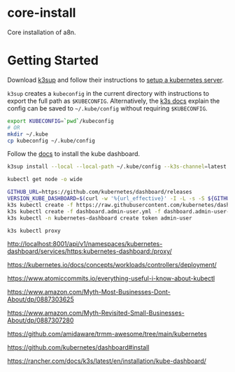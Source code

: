 # core-install
Core installation of a8n.

# Getting Started
Download [k3sup](https://github.com/alexellis/k3sup/releases) and follow their instructions to [setup a kubernetes server](https://github.com/alexellis/k3sup#-setup-a-kubernetes-server-with-k3sup).

`k3sup` creates a `kubeconfig` in the current directory with instructions to export the full path as `$KUBECONFIG`. Alternatively, the [k3s docs](https://rancher.com/docs/k3s/latest/en/cluster-access/#accessing-the-cluster-from-outside-with-kubectl) explain the config can be saved to `~/.kube/config` without requiring `$KUBECONFIG`.

```bash
export KUBECONFIG=`pwd`/kubeconfig
# OR
mkdir ~/.kube
cp kubeconfig ~/.kube/config
```

Follow the [docs](https://rancher.com/docs/k3s/latest/en/installation/kube-dashboard/) to install the kube dashboard.

```bash
k3sup install --local --local-path ~/.kube/config --k3s-channel=latest --k3s-extra-args "--advertise-address=172.30.0.21"

kubectl get node -o wide

GITHUB_URL=https://github.com/kubernetes/dashboard/releases
VERSION_KUBE_DASHBOARD=$(curl -w '%{url_effective}' -I -L -s -S ${GITHUB_URL}/latest -o /dev/null | sed -e 's|.*/||')
k3s kubectl create -f https://raw.githubusercontent.com/kubernetes/dashboard/${VERSION_KUBE_DASHBOARD}/aio/deploy/recommended.yaml
k3s kubectl create -f dashboard.admin-user.yml -f dashboard.admin-user-role.yml
k3s kubectl -n kubernetes-dashboard create token admin-user

k3s kubectl proxy
```

<http://localhost:8001/api/v1/namespaces/kubernetes-dashboard/services/https:kubernetes-dashboard:/proxy/>

<https://kubernetes.io/docs/concepts/workloads/controllers/deployment/>

<https://www.atomiccommits.io/everything-useful-i-know-about-kubectl>

<https://www.amazon.com/Myth-Most-Businesses-Dont-About/dp/0887303625>

<https://www.amazon.com/Myth-Revisited-Small-Businesses-About/dp/0887307280>

<https://github.com/amidaware/trmm-awesome/tree/main/kubernetes>

<https://github.com/kubernetes/dashboard#install>

<https://rancher.com/docs/k3s/latest/en/installation/kube-dashboard/>


